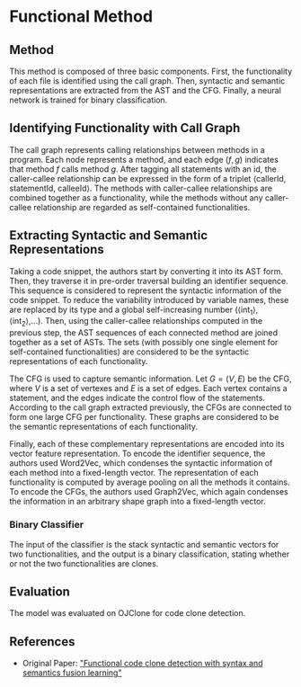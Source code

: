 # Functional Method

## Method

This method is composed of three basic components. First, the functionality of each file is identified using the call graph. Then, syntactic and semantic representations are extracted from the AST and the CFG. Finally, a neural network is trained for binary classification.

## Identifying Functionality with Call Graph

The call graph represents calling relationships between methods in a program. Each node represents a method, and each edge $(f,g)$ indicates that method $f$ calls method $g$. After tagging all statements with an id, the caller-callee relationship can be expressed in the form of a triplet $\langle$callerId, statementId, calleeId$\rangle$. The methods with caller-callee relationships are combined together as a functionality, while the methods without any caller-callee relationship are regarded as self-contained functionalities.

## Extracting Syntactic and Semantic Representations

Taking a code snippet, the authors start by converting it into its AST form. Then, they traverse it in pre-order traversal building an identifier sequence. This sequence is considered to represent the syntactic information of the code snippet. To reduce the variability introduced by variable names, these are replaced by its type and a global self-increasing number ($\langle$int$_1\rangle$, $\langle$int$_2\rangle$,...). Then, using the caller-callee relationships computed in the previous step, the AST sequences of each connected method are joined together as a set of ASTs. The sets (with possibly one single element for self-contained functionalities) are considered to be the syntactic representations of each functionality.

The CFG is used to capture semantic information. Let $G=(V,E)$ be the CFG, where $V$ is a set of vertexes and $E$ is a set of edges. Each vertex contains a statement, and the edges indicate the control flow of the statements. According to the call graph extracted previously, the CFGs are connected to form one large CFG per functionality. These graphs are considered to be the semantic representations of each functionality.

Finally, each of these complementary representations are encoded into its vector feature representation. To encode the identifier sequence, the authors used Word2Vec, which condenses the syntactic information of each method into a fixed-length vector. The representation of each functionality is computed by average pooling on all the methods it contains. To encode the CFGs, the authors used Graph2Vec, which again condenses the information in an arbitrary shape graph into a fixed-length vector.

### Binary Classifier

The input of the classifier is the stack syntactic and semantic vectors for two functionalities, and the output is a binary classification, stating whether or not the two functionalities are clones.

## Evaluation

The model was evaluated on OJClone for code clone detection.

## References

- Original Paper: ["Functional code clone detection with syntax and semantics fusion learning"](https://dl.acm.org/doi/10.1145/3395363.3397362)